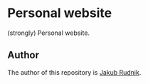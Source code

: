 # Personal website

(strongly) Personal website.

## Author

The author of this repository is [Jakub Rudnik](https://github.com/Zeraye).

